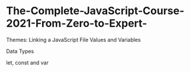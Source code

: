 # The-Complete-JavaScript-Course-2021-From-Zero-to-Expert-

Themes: 
Linking a JavaScript File
Values and Variables

Data Types

let, const and var 
